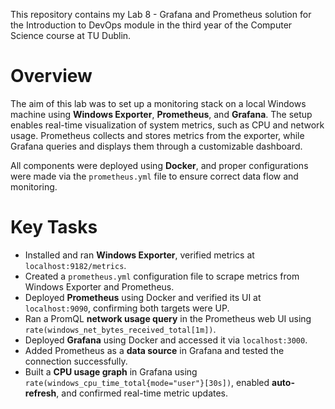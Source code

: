 This repository contains my Lab 8 - Grafana and Prometheus solution for the Introduction to DevOps module in the third year of the Computer Science course at TU Dublin.

# Overview

The aim of this lab was to set up a monitoring stack on a local Windows machine using **Windows Exporter**, **Prometheus**, and **Grafana**. The setup enables real-time visualization of system metrics, such as CPU and network usage. Prometheus collects and stores metrics from the exporter, while Grafana queries and displays them through a customizable dashboard.

All components were deployed using **Docker**, and proper configurations were made via the `prometheus.yml` file to ensure correct data flow and monitoring.

# Key Tasks

- Installed and ran **Windows Exporter**, verified metrics at `localhost:9182/metrics`.
- Created a `prometheus.yml` configuration file to scrape metrics from Windows Exporter and Prometheus.
- Deployed **Prometheus** using Docker and verified its UI at `localhost:9090`, confirming both targets were UP.
- Ran a PromQL **network usage query** in the Prometheus web UI using `rate(windows_net_bytes_received_total[1m])`.
- Deployed **Grafana** using Docker and accessed it via `localhost:3000`.
- Added Prometheus as a **data source** in Grafana and tested the connection successfully.
- Built a **CPU usage graph** in Grafana using `rate(windows_cpu_time_total{mode="user"}[30s])`, enabled **auto-refresh**, and confirmed real-time metric updates.
